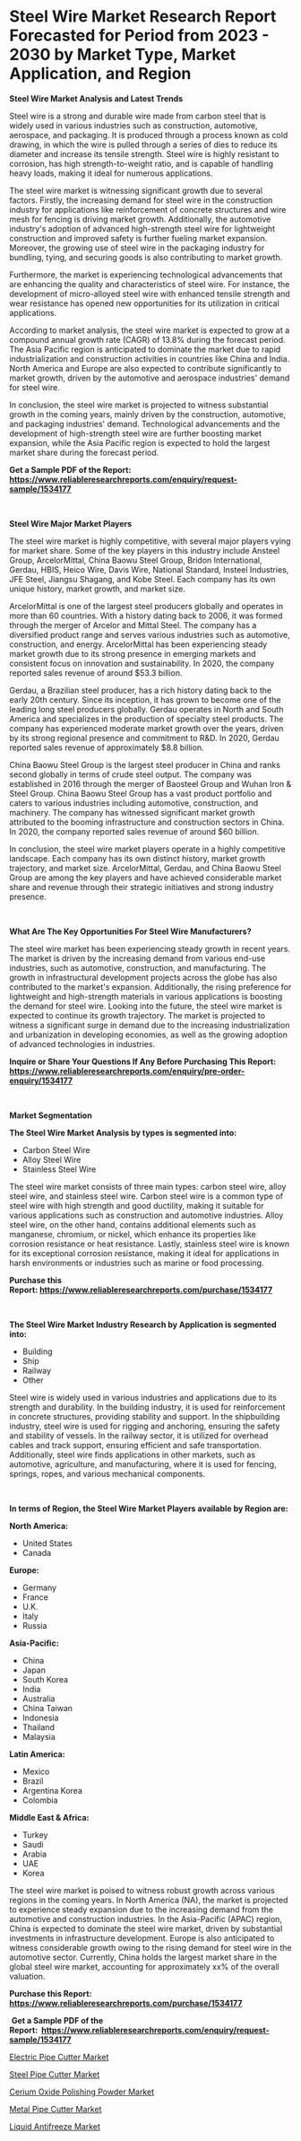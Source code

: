 <p><h1>Steel Wire Market Research Report Forecasted for Period from 2023 -  2030 by Market Type, Market Application, and Region</h1></p><p><strong>Steel Wire Market Analysis and Latest Trends</strong></p>
<p><p>Steel wire is a strong and durable wire made from carbon steel that is widely used in various industries such as construction, automotive, aerospace, and packaging. It is produced through a process known as cold drawing, in which the wire is pulled through a series of dies to reduce its diameter and increase its tensile strength. Steel wire is highly resistant to corrosion, has high strength-to-weight ratio, and is capable of handling heavy loads, making it ideal for numerous applications.</p><p>The steel wire market is witnessing significant growth due to several factors. Firstly, the increasing demand for steel wire in the construction industry for applications like reinforcement of concrete structures and wire mesh for fencing is driving market growth. Additionally, the automotive industry's adoption of advanced high-strength steel wire for lightweight construction and improved safety is further fueling market expansion. Moreover, the growing use of steel wire in the packaging industry for bundling, tying, and securing goods is also contributing to market growth.</p><p>Furthermore, the market is experiencing technological advancements that are enhancing the quality and characteristics of steel wire. For instance, the development of micro-alloyed steel wire with enhanced tensile strength and wear resistance has opened new opportunities for its utilization in critical applications.</p><p>According to market analysis, the steel wire market is expected to grow at a compound annual growth rate (CAGR) of 13.8% during the forecast period. The Asia Pacific region is anticipated to dominate the market due to rapid industrialization and construction activities in countries like China and India. North America and Europe are also expected to contribute significantly to market growth, driven by the automotive and aerospace industries' demand for steel wire.</p><p>In conclusion, the steel wire market is projected to witness substantial growth in the coming years, mainly driven by the construction, automotive, and packaging industries' demand. Technological advancements and the development of high-strength steel wire are further boosting market expansion, while the Asia Pacific region is expected to hold the largest market share during the forecast period.</p></p>
<p><strong>Get a Sample PDF of the Report:&nbsp; <a href="https://www.reliableresearchreports.com/enquiry/request-sample/1534177">https://www.reliableresearchreports.com/enquiry/request-sample/1534177</a></strong></p>
<p>&nbsp;</p>
<p><strong>Steel Wire Major Market Players</strong></p>
<p><p>The steel wire market is highly competitive, with several major players vying for market share. Some of the key players in this industry include Ansteel Group, ArcelorMittal, China Baowu Steel Group, Bridon International, Gerdau, HBIS, Heico Wire, Davis Wire, National Standard, Insteel Industries, JFE Steel, Jiangsu Shagang, and Kobe Steel. Each company has its own unique history, market growth, and market size.</p><p>ArcelorMittal is one of the largest steel producers globally and operates in more than 60 countries. With a history dating back to 2006, it was formed through the merger of Arcelor and Mittal Steel. The company has a diversified product range and serves various industries such as automotive, construction, and energy. ArcelorMittal has been experiencing steady market growth due to its strong presence in emerging markets and consistent focus on innovation and sustainability. In 2020, the company reported sales revenue of around $53.3 billion.</p><p>Gerdau, a Brazilian steel producer, has a rich history dating back to the early 20th century. Since its inception, it has grown to become one of the leading long steel producers globally. Gerdau operates in North and South America and specializes in the production of specialty steel products. The company has experienced moderate market growth over the years, driven by its strong regional presence and commitment to R&D. In 2020, Gerdau reported sales revenue of approximately $8.8 billion.</p><p>China Baowu Steel Group is the largest steel producer in China and ranks second globally in terms of crude steel output. The company was established in 2016 through the merger of Baosteel Group and Wuhan Iron & Steel Group. China Baowu Steel Group has a vast product portfolio and caters to various industries including automotive, construction, and machinery. The company has witnessed significant market growth attributed to the booming infrastructure and construction sectors in China. In 2020, the company reported sales revenue of around $60 billion.</p><p>In conclusion, the steel wire market players operate in a highly competitive landscape. Each company has its own distinct history, market growth trajectory, and market size. ArcelorMittal, Gerdau, and China Baowu Steel Group are among the key players and have achieved considerable market share and revenue through their strategic initiatives and strong industry presence.</p></p>
<p>&nbsp;</p>
<p><strong>What Are The Key Opportunities For Steel Wire Manufacturers?</strong></p>
<p><p>The steel wire market has been experiencing steady growth in recent years. The market is driven by the increasing demand from various end-use industries, such as automotive, construction, and manufacturing. The growth in infrastructural development projects across the globe has also contributed to the market's expansion. Additionally, the rising preference for lightweight and high-strength materials in various applications is boosting the demand for steel wire. Looking into the future, the steel wire market is expected to continue its growth trajectory. The market is projected to witness a significant surge in demand due to the increasing industrialization and urbanization in developing economies, as well as the growing adoption of advanced technologies in industries.</p></p>
<p><strong>Inquire or Share Your Questions If Any Before Purchasing This Report: <a href="https://www.reliableresearchreports.com/enquiry/pre-order-enquiry/1534177">https://www.reliableresearchreports.com/enquiry/pre-order-enquiry/1534177</a></strong></p>
<p>&nbsp;</p>
<p><strong>Market Segmentation</strong></p>
<p><strong>The Steel Wire Market Analysis by types is segmented into:</strong></p>
<p><ul><li>Carbon Steel Wire</li><li>Alloy Steel Wire</li><li>Stainless Steel Wire</li></ul></p>
<p><p>The steel wire market consists of three main types: carbon steel wire, alloy steel wire, and stainless steel wire. Carbon steel wire is a common type of steel wire with high strength and good ductility, making it suitable for various applications such as construction and automotive industries. Alloy steel wire, on the other hand, contains additional elements such as manganese, chromium, or nickel, which enhance its properties like corrosion resistance or heat resistance. Lastly, stainless steel wire is known for its exceptional corrosion resistance, making it ideal for applications in harsh environments or industries such as marine or food processing.</p></p>
<p><strong>Purchase this Report:&nbsp;<a href="https://www.reliableresearchreports.com/purchase/1534177">https://www.reliableresearchreports.com/purchase/1534177</a></strong></p>
<p>&nbsp;</p>
<p><strong>The Steel Wire Market Industry Research by Application is segmented into:</strong></p>
<p><ul><li>Building</li><li>Ship</li><li>Railway</li><li>Other</li></ul></p>
<p><p>Steel wire is widely used in various industries and applications due to its strength and durability. In the building industry, it is used for reinforcement in concrete structures, providing stability and support. In the shipbuilding industry, steel wire is used for rigging and anchoring, ensuring the safety and stability of vessels. In the railway sector, it is utilized for overhead cables and track support, ensuring efficient and safe transportation. Additionally, steel wire finds applications in other markets, such as automotive, agriculture, and manufacturing, where it is used for fencing, springs, ropes, and various mechanical components.</p></p>
<p>&nbsp;</p>
<p><strong>In terms of Region, the Steel Wire Market Players available by Region are:</strong></p>
<p>
    <p> <strong> North America: </strong>
        <ul>
            <li>United States</li>
            <li>Canada</li>
        </ul>
        </p> 
    <p> <strong> Europe: </strong>
        <ul>
            <li>Germany</li>
            <li>France</li>
            <li>U.K.</li>
            <li>Italy</li>
            <li>Russia</li>
        </ul>
        </p> 
    <p> <strong> Asia-Pacific: </strong>
        <ul>
            <li>China</li>
            <li>Japan</li>
            <li>South Korea</li>
            <li>India</li>
            <li>Australia</li>
            <li>China Taiwan</li>
            <li>Indonesia</li>
            <li>Thailand</li>
            <li>Malaysia</li>
        </ul>
        </p> 
    <p> <strong> Latin America: </strong>
        <ul>
            <li>Mexico</li>
            <li>Brazil</li>
            <li>Argentina Korea</li>
            <li>Colombia</li>
        </ul>
        </p> 
    <p> <strong> Middle East & Africa: </strong>
        <ul>
            <li>Turkey</li>
            <li>Saudi</li>
            <li>Arabia</li>
            <li>UAE</li>
            <li>Korea</li>
        </ul>
    </p>
    </p>
<p><p>The steel wire market is poised to witness robust growth across various regions in the coming years. In North America (NA), the market is projected to experience steady expansion due to the increasing demand from the automotive and construction industries. In the Asia-Pacific (APAC) region, China is expected to dominate the steel wire market, driven by substantial investments in infrastructure development. Europe is also anticipated to witness considerable growth owing to the rising demand for steel wire in the automotive sector. Currently, China holds the largest market share in the global steel wire market, accounting for approximately xx% of the overall valuation.</p></p>
<p><strong>Purchase this Report: <a href="https://www.reliableresearchreports.com/purchase/1534177">https://www.reliableresearchreports.com/purchase/1534177</a></strong></p>
<p>&nbsp;<strong>Get a Sample PDF of the Report:&nbsp;&nbsp;<a href="https://www.reliableresearchreports.com/enquiry/request-sample/1534177">https://www.reliableresearchreports.com/enquiry/request-sample/1534177</a></strong></p>
<p><strong></strong></p>
<p><p><a href="https://medium.com/@joelstrosin1928/electric-pipe-cutter-market-insights-into-market-cagr-market-trends-and-growth-strategies-fc0d927b3352">Electric Pipe Cutter Market</a></p><p><a href="https://medium.com/@germanbraun1929/steel-pipe-cutter-market-outlook-industry-overview-and-forecast-2023-to-2030-6b077bc2934e">Steel Pipe Cutter Market</a></p><p><a href="https://github.com/aasishrp01/Market-Research-Report-List-1/blob/main/cerium-oxide-polishing-powder-market.md">Cerium Oxide Polishing Powder Market</a></p><p><a href="https://medium.com/@jailynpurdy1934/metal-pipe-cutter-market-comprehensive-assessment-by-type-application-and-geography-d99a4b2d33e8">Metal Pipe Cutter Market</a></p><p><a href="https://github.com/aashishrp02/Market-Research-Report-List-1/blob/main/liquid-antifreeze-market.md">Liquid Antifreeze Market</a></p></p>